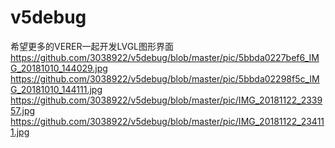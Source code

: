 # v5debug
希望更多的VERER一起开发LVGL图形界面
https://github.com/3038922/v5debug/blob/master/pic/5bbda0227bef6_IMG_20181010_144029.jpg
https://github.com/3038922/v5debug/blob/master/pic/5bbda02298f5c_IMG_20181010_144111.jpg
https://github.com/3038922/v5debug/blob/master/pic/IMG_20181122_233957.jpg
https://github.com/3038922/v5debug/blob/master/pic/IMG_20181122_234111.jpg

